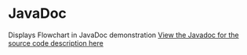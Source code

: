 # JavaDoc
Displays Flowchart in JavaDoc demonstration
<a href="https://htmlpreview.github.io/?https://raw.githubusercontent.com/dillipemmanuel/JavaDoc/master/javadoc/index.html?index-files/index-1.html" target="_blank"> View the Javadoc for the source code description here </a><br/>
